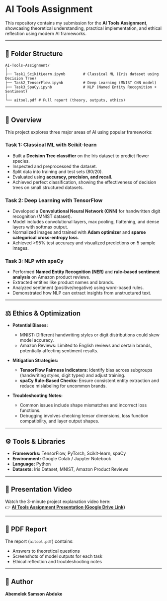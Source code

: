 # AI Tools Assignment

This repository contains my submission for the **AI Tools Assignment**, showcasing theoretical understanding, practical implementation, and ethical reflection using modern AI frameworks.

---

## 📂 Folder Structure

```
AI-Tools-Assignment/
│
├── Task1_ScikitLearn.ipynb        # Classical ML (Iris dataset using Decision Tree)
├── Task2_TensorFlow.ipynb         # Deep Learning (MNIST CNN model)
├── Task3_SpaCy.ipynb              # NLP (Named Entity Recognition + Sentiment)
│
└── aitool.pdf # Full report (theory, outputs, ethics)
```

---

## 🧠 Overview

This project explores three major areas of AI using popular frameworks:

### **Task 1: Classical ML with Scikit-learn**
- Built a **Decision Tree classifier** on the Iris dataset to predict flower species.
- Inspected and preprocessed the dataset.
- Split data into training and test sets (80/20).
- Evaluated using **accuracy, precision, and recall**.
- Achieved perfect classification, showing the effectiveness of decision trees on small structured datasets.

### **Task 2: Deep Learning with TensorFlow**
- Developed a **Convolutional Neural Network (CNN)** for handwritten digit recognition (MNIST dataset).
- Model includes convolutional layers, max pooling, flattening, and dense layers with softmax output.
- Normalized images and trained with **Adam optimizer** and **sparse categorical cross-entropy loss**.
- Achieved >95% test accuracy and visualized predictions on 5 sample images.

### **Task 3: NLP with spaCy**
- Performed **Named Entity Recognition (NER)** and **rule-based sentiment analysis** on Amazon product reviews.
- Extracted entities like product names and brands.
- Analyzed sentiment (positive/negative) using word-based rules.
- Demonstrated how NLP can extract insights from unstructured text.

---

## ⚖️ Ethics & Optimization

- **Potential Biases:**  
  - MNIST: Different handwriting styles or digit distributions could skew model accuracy.  
  - Amazon Reviews: Limited to English reviews and certain brands, potentially affecting sentiment results.  

- **Mitigation Strategies:**  
  - **TensorFlow Fairness Indicators:** Identify bias across subgroups (handwriting styles, digit types) and adjust training.  
  - **spaCy Rule-Based Checks:** Ensure consistent entity extraction and reduce mislabeling for uncommon brands.  

- **Troubleshooting Notes:**  
  - Common issues include shape mismatches and incorrect loss functions.  
  - Debugging involves checking tensor dimensions, loss function compatibility, and layer output shapes.

---

## ⚙️ Tools & Libraries

- **Frameworks:** TensorFlow, PyTorch, Scikit-learn, spaCy  
- **Environment:** Google Colab / Jupyter Notebook  
- **Language:** Python  
- **Datasets:** Iris Dataset, MNIST, Amazon Product Reviews  

---

## 🎥 Presentation Video

Watch the 3-minute project explanation video here:  
👉 [**AI Tools Assignment Presentation (Google Drive Link)**](https://drive.google.com/file/d/1OQiCBPaFrkJQ5NOLl3p-zyZEiDrqurVb/view?usp=sharing)

---

## 📄 PDF Report

The report (`aitool.pdf`) contains:  
- Answers to theoretical questions  
- Screenshots of model outputs for each task  
- Ethical reflection and troubleshooting notes  

---

## 🧩 Author

**Abemelek Samson Abduke**  

